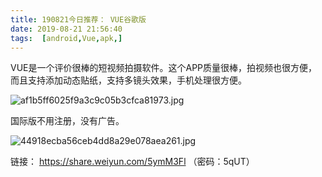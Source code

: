 ```yaml
---
title: 190821今日推荐： VUE谷歌版
date: 2019-08-21 21:56:40
tags:  [android,Vue,apk,]
---
```

VUE是一个评价很棒的短视频拍摄软件。这个APP质量很棒，拍视频也很方便，而且支持添加动态贴纸，支持多镜头效果，手机处理很方便。

![af1b5ff6025f9a3c9c05b3cfca81973.jpg](https://i.loli.net/2019/08/21/oRhuxj4nK95ZMdA.jpg)

国际版不用注册，没有广告。
 
<!---more--->

![44918ecba56ceb4dd8a29e078aea261.jpg](https://i.loli.net/2019/08/21/anlMrpBkV1OdAgc.jpg)


链接： https://share.weiyun.com/5ymM3Fl （密码：5qUT）